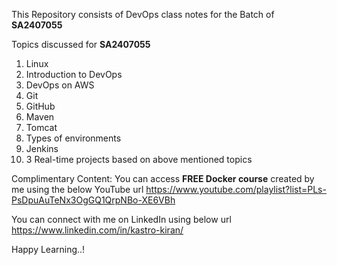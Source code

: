 This Repository consists of DevOps class notes for the Batch of **SA2407055**

Topics discussed for **SA2407055**
1. Linux
2. Introduction to DevOps
3. DevOps on AWS
4. Git
5. GitHub
6. Maven
7. Tomcat
8. Types of environments
9. Jenkins
10. 3 Real-time projects based on above mentioned topics

Complimentary Content: You can access **FREE Docker course** created by me using the below YouTube url
https://www.youtube.com/playlist?list=PLs-PsDpuAuTeNx3OgGQ1QrpNBo-XE6VBh

You can connect with me on LinkedIn using below url
https://www.linkedin.com/in/kastro-kiran/


Happy Learning..!
